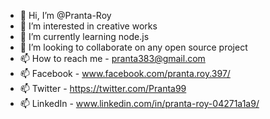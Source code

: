 - 👋 Hi, I’m @Pranta-Roy
- 👀 I’m interested in creative works
- 🌱 I’m currently learning node.js
- 💞️ I’m looking to collaborate on any open source project
- 📫 How to reach me - pranta383@gmail.com
- 📫 Facebook - www.facebook.com/pranta.roy.397/
- 📫 Twitter - https://twitter.com/Pranta99
- 📫 LinkedIn - www.linkedin.com/in/pranta-roy-04271a1a9/

<!---
Pranta-Roy/Pranta-Roy is a ✨ special ✨ repository because its `README.md` (this file) appears on your GitHub profile.
You can click the Preview link to take a look at your changes.
--->
